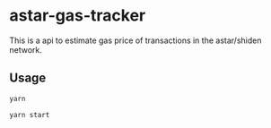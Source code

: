 # astar-gas-tracker

This is a api to estimate gas price of transactions in the astar/shiden network.

## Usage

```bash
yarn

yarn start
```